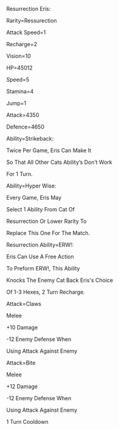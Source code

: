 Resurrection Eris:

Rarity=Ressurection

Attack Speed=1

Recharge=2

Vision=10

HP=45012

Speed=5

Stamina=4

Jump=1

Attack=4350

Defence=4650

Ability=Strikeback:

Twice Per Game, Eris Can Make It

So That All Other Cats Ability’s Don’t Work

For 1 Turn.

Ability=Hyper Wise:

Every Game, Eris May

Select 1 Ability From Cat Of

Resurrection Or Lower Rarity To

Replace This One For The Match.

Resurrection Ability=ERW!:

Eris Can Use A Free Action

To Preform ERW!, This Ability

Knocks The Enemy Cat Back Eris's Choice

Of 1-3 Hexes, 2 Turn Recharge.

Attack=Claws

Melee

+10 Damage

-12 Enemy Defense When

Using Attack Against Enemy

Attack=Bite

Melee

+12 Damage

-12 Enemy Defense When

Using Attack Against Enemy

1 Turn Cooldown
